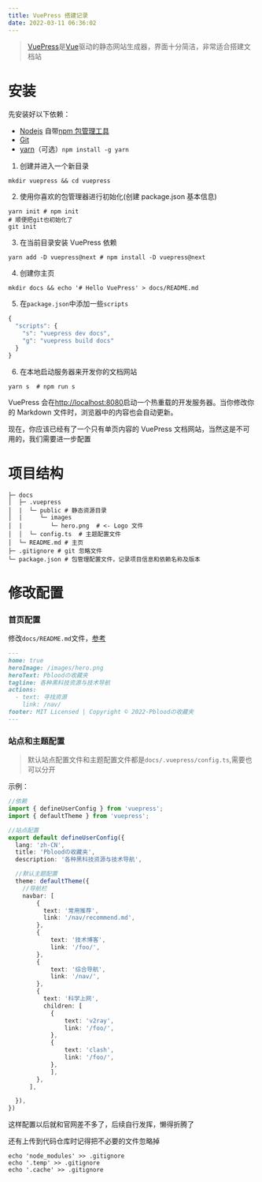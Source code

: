 ```yaml
---
title: VuePress 搭建记录
date: 2022-03-11 06:36:02
---
```


>[VuePress](https://vuepress.vuejs.org/zh/)是[Vue](https://staging-cn.vuejs.org/)驱动的静态网站生成器，界面十分简洁，非常适合搭建文档站

# 安装

先安装好以下依赖：
- [Nodejs](https://nodejs.org/zh-cn/) 自带[npm 包管理工具](posts/3476997871/)
- [Git](https://git-scm.com/downloads)
- [yarn](https://yarnpkg.cn/)（可选）`npm install -g yarn`

1. 创建并进入一个新目录
```shell
mkdir vuepress && cd vuepress
```

2. 使用你喜欢的包管理器进行初始化(创建 package.json 基本信息)
```shell
yarn init # npm init
# 顺便把git也初始化了
git init
```

3. 在当前目录安装 VuePress 依赖
```shell
yarn add -D vuepress@next # npm install -D vuepress@next
```

4. 创建你主页
```shell
mkdir docs && echo '# Hello VuePress' > docs/README.md
```

5. 在`package.json`中添加一些`scripts`
```js
{
  "scripts": {
    "s": "vuepress dev docs",
    "g": "vuepress build docs"
  }
}
```

6. 在本地启动服务器来开发你的文档网站
```shell
yarn s  # npm run s
```
VuePress 会在<http://localhost:8080>启动一个热重载的开发服务器。当你修改你的 Markdown 文件时，浏览器中的内容也会自动更新。

现在，你应该已经有了一个只有单页内容的 VuePress 文档网站，当然这是不可用的，我们需要进一步配置

# 项目结构
```shell
├─ docs
│  ├─ .vuepress
│  |  └─ public # 静态资源目录
│  |     └─ images
│  |        └─ hero.png  # <- Logo 文件
│  │  └─ config.ts  # 主题配置文件
│  └─ README.md # 主页
├─ .gitignore # git 忽略文件
└─ package.json # 包管理配置文件，记录项目信息和依赖名称及版本
```

# 修改配置

### 首页配置
修改`docs/README.md`文件，[参考](https://v2.vuepress.vuejs.org/zh/reference/default-theme/frontmatter.html#%E9%A6%96%E9%A1%B5)
```md
---
home: true
heroImage: /images/hero.png
heroText: Pbloodの收藏夹
tagline: 各种黑科技资源与技术导航
actions:
  - text: 寻找资源
    link: /nav/
footer: MIT Licensed | Copyright © 2022-Pbloodの收藏夹
---
```

### 站点和主题配置
>默认站点配置文件和主题配置文件都是`docs/.vuepress/config.ts`,需要也可以分开

示例：
```ts
//依赖
import { defineUserConfig } from 'vuepress';
import { defaultTheme } from 'vuepress';

//站点配置
export default defineUserConfig({
  lang: 'zh-CN',
  title: 'Pbloodの收藏夹',
  description: '各种黑科技资源与技术导航',

  //默认主题配置
  theme: defaultTheme({
    //导航栏
    navbar: [
        {
          text: '常用推荐',
          link: '/nav/recommend.md',
        },
        {
            text: '技术博客',
            link: '/foo/',
        },
        {
            text: '综合导航',
            link: '/nav/',
        },
        {
          text: '科学上网',
          children: [
            {
                text: 'v2ray',
                link: '/foo/',
            },
            {
                text: 'clash',
                link: '/foo/',
            },
            ],
        },
      ],

  }),
})
```

这样配置以后就和官网差不多了，后续自行发挥，懒得折腾了

还有上传到代码仓库时记得把不必要的文件忽略掉
```shell
echo 'node_modules' >> .gitignore
echo '.temp' >> .gitignore
echo '.cache' >> .gitignore
```